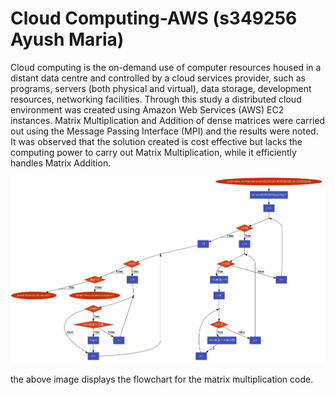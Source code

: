 # Cloud Computing-AWS (s349256 Ayush Maria)
 Cloud computing is the on-demand use of computer resources housed in a distant data centre and controlled by a cloud services provider, such as programs, servers (both physical and virtual), data storage, development resources, networking facilities. Through this study a distributed cloud environment was created using Amazon Web Services (AWS) EC2 instances. Matrix Multiplication and Addition of dense matrices were carried out using the Message Passing Interface (MPI) and the results were noted. It was observed that the solution created is cost effective but lacks the computing power to carry out Matrix Multiplication, while it efficiently handles Matrix Addition.

<p align = "center"> <img src = "https://github.com/AyushMaria/Cloud-Computing-AWS--s349256-Ayush-Maria-/blob/main/Images/codemult.png"></p>

the above image displays the flowchart for the matrix multiplication code.
